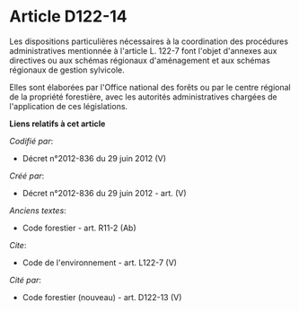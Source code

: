 # Article D122-14

Les dispositions particulières nécessaires à la coordination des procédures administratives mentionnée à l'article L. 122-7
font l'objet d'annexes aux directives ou aux schémas régionaux d'aménagement et aux schémas régionaux de gestion sylvicole.

Elles sont élaborées par l'Office national des forêts ou par le centre régional de la propriété forestière, avec les
autorités administratives chargées de l'application de ces législations.

**Liens relatifs à cet article**

_Codifié par_:

  - Décret n°2012-836 du 29 juin 2012 (V)

_Créé par_:

  - Décret n°2012-836 du 29 juin 2012 - art. (V)

_Anciens textes_:

  - Code forestier - art. R11-2 (Ab)

_Cite_:

  - Code de l'environnement - art. L122-7 (V)

_Cité par_:

  - Code forestier (nouveau) - art. D122-13 (V)
